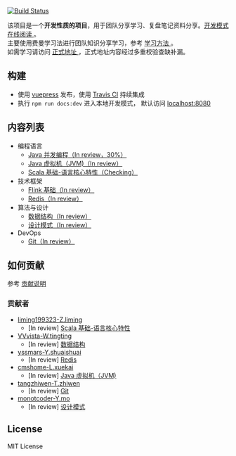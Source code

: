 [![Build Status](https://travis-ci.org/GourdErwa/review-notes-dev.svg?branch=master)](https://travis-ci.org/GourdErwa/review-notes-dev)

该项目是一个**开发性质的项目**，用于团队分享学习、复盘笔记资料分享。[开发模式在线阅读 ](http://dev.review-notes.top/)。  
主要使用费曼学习法进行团队知识分享学习，参考 [学习方法 ](/about/学习方法.md)。  
如需学习请访问 [正式地址 ](http://review-notes.top/) ，正式地址内容经过多重校验查缺补漏。

## 构建  
- 使用 [vuepress](https://vuepress.vuejs.org/) 发布，使用 [Travis CI](https://travis-ci.org/GourdErwa/review-notes-dev) 持续集成 
- 执行 `npm run docs:dev` 进入本地开发模式， 默认访问 [localhost:8080](http://localhost:8080/ )

## 内容列表
- 编程语言 
    * [Java 并发编程（In review，30%） ](/language/java-concurrency/)
    * [Java 虚拟机（JVM)（In review） ](/language/java-jvm/)
    * [Scala 基础-语言核心特性（Checking） ](/language/scala-lang-tour/)
- 技术框架
    * [Flink 基础（In review） ](/framework/flink-basis/)
    * [Redis（In review） ](/framework/redis/)
- 算法与设计
    * [数据结构（In review） ](/algorithm/data-structures/)
    * [设计模式（In review） ](/algorithm/design-patterns/)
- DevOps
    * [Git（In review） ](/devops/git/)
        
## 如何贡献
参考 [贡献说明 ](/about/贡献说明.md)

### 贡献者
- [liming199323-Z.liming](https://github.com/liming199323)
    * [In review]   [Scala 基础-语言核心特性 ](/language/scala-lang-tour/)
- [VVvista-W.tingting](https://github.com/VVvista) 
    * [In review]   [数据结构 ](/algorithm/data-structures/)
- [yssmars-Y.shuaishuai](https://github.com/yssmars) 
    * [In review]   [Redis ](/framework/redis/)
- [cmshome-L.xuekai](https://github.com/cmshome) 
    * [In review]   [Java 虚拟机（JVM) ](/language/java-jvm/) 
- [tangzhiwen-T.zhiwen](https://github.com/tangzhiwen) 
    * [In review]   [Git ](/devops/git/)
- [monotcoder-Y.mo](https://github.com/monotcoder)   
    * [In review]   [设计模式 ](/algorithm/design-patterns/) 
## License
MIT License
    

